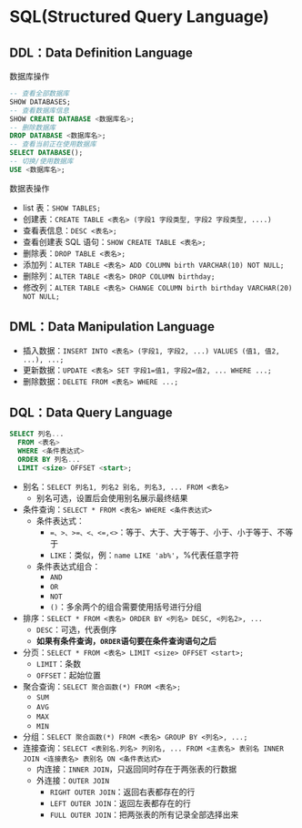 # SQL(Structured Query Language)

## DDL：Data Definition Language

数据库操作

```sql
-- 查看全部数据库
SHOW DATABASES;
-- 查看数据库信息
SHOW CREATE DATABASE <数据库名>;
-- 删除数据库
DROP DATABASE <数据库名>;
-- 查看当前正在使用数据库
SELECT DATABASE();
-- 切换/使用数据库
USE <数据库名>;
```

数据表操作

- list 表：`SHOW TABLES;`
- 创建表：`CREATE TABLE <表名> (字段1 字段类型, 字段2 字段类型, ....)`
- 查看表信息：`DESC <表名>;`
- 查看创建表 SQL 语句：`SHOW CREATE TABLE <表名>;`
- 删除表：`DROP TABLE <表名>;`
- 添加列：`ALTER TABLE <表名> ADD COLUMN birth VARCHAR(10) NOT NULL;`
- 删除列：`ALTER TABLE <表名> DROP COLUMN birthday;`
- 修改列：`ALTER TABLE <表名> CHANGE COLUMN birth birthday VARCHAR(20) NOT NULL;`

## DML：Data Manipulation Language

- 插入数据：`INSERT INTO <表名> (字段1, 字段2, ...) VALUES (值1, 值2, ...), ...;`
- 更新数据：`UPDATE <表名> SET 字段1=值1, 字段2=值2, ... WHERE ...;`
- 删除数据：`DELETE FROM <表名> WHERE ...;`

## DQL：Data Query Language

```sql
SELECT 列名...
  FROM <表名>
  WHERE <条件表达式>
  ORDER BY 列名...
  LIMIT <size> OFFSET <start>;
```

- 别名：`SELECT 列名1, 列名2 别名, 列名3, ... FROM <表名>`
  - 别名可选，设置后会使用别名展示最终结果
- 条件查询：`SELECT * FROM <表名> WHERE <条件表达式>`
  - 条件表达式：
    - `=、>、>=、<、<=,<>`：等于、大于、大于等于、小于、小于等于、不等于
    - `LIKE`：类似，例：`name LIKE 'ab%'`，%代表任意字符
  - 条件表达式组合：
    - `AND`
    - `OR`
    - `NOT`
    - `()`：多余两个的组合需要使用括号进行分组
- 排序：`SELECT * FROM <表名> ORDER BY <列名> DESC, <列名2>, ...`
  - `DESC`：可选，代表倒序
  - **如果有条件查询，`ORDER`语句要在条件查询语句之后**
- 分页：`SELECT * FROM <表名> LIMIT <size> OFFSET <start>;`
  - `LIMIT`：条数
  - `OFFSET`：起始位置
- 聚合查询：`SELECT 聚合函数(*) FROM <表名>;`
  - `SUM`
  - `AVG`
  - `MAX`
  - `MIN`
- 分组：`SELECT 聚合函数(*) FROM <表名> GROUP BY <列名>, ...;`
- 连接查询：`SELECT <表别名.列名> 列别名, ... FROM <主表名> 表别名 INNER JOIN <连接表名> 表别名 ON <条件表达式>`
  - 内连接：`INNER JOIN`，只返回同时存在于两张表的行数据
  - 外连接：`OUTER JOIN`
    - `RIGHT OUTER JOIN`：返回右表都存在的行
    - `LEFT OUTER JOIN`：返回左表都存在的行
    - `FULL OUTER JOIN`：把两张表的所有记录全部选择出来

